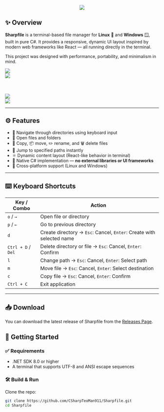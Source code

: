 <div align="center">
  <img src="https://github.com/user-attachments/assets/1c736c52-5c2d-4285-b364-5bc79d5f68e3"/>
</div>


## ✨ Overview

**Sharpfile** is a terminal-based file manager for **Linux** 🐧 and **Windows** 🪟, built in pure C#. It provides a responsive, dynamic UI layout inspired by modern web frameworks like React — all running directly in the terminal.

This project was designed with performance, portability, and minimalism in mind.

<div align="left">
  <img src="https://github.com/user-attachments/assets/cd22f527-9079-49f1-b3a1-d6c62858b501"/>
  
  <div align="left">
    <img src="https://github.com/user-attachments/assets/1422d334-15ac-4f9c-92df-047a40dbfb52"/>
  </div>
</div>

<br/>
<br/>
<br/>

<div align="left">
  <img src="https://github.com/user-attachments/assets/9e76fda4-8c2a-44af-b5fb-d44405644c39"/>

  <div align="left">
    <img src="https://github.com/user-attachments/assets/ed39d0b5-25ad-42de-8c9a-f87b4771c89b"/>
  </div>
</div>

---

## ⚙️ Features

- 🧭 Navigate through directories using keyboard input  
- 📂 Open files and folders  
- 📄 Copy, 📦 move, ✏️ rename, and 🗑️ delete files  
- 📍 Jump to specified paths instantly  
- ⚛️ Dynamic content layout (React-like behavior in terminal)  
- 🧱 Native C# implementation — **no external libraries or UI frameworks**  
- 🧪 Cross-platform support (Linux and Windows)  

---

## ⌨️ Keyboard Shortcuts

| Key / Combo         | Action                                                                 |
|---------------------|------------------------------------------------------------------------|
| `o` / `→`           | Open file or directory                                                 |
| `p` / `←`           | Go to previous directory                                               |
| `d`                 | Create directory → `Esc`: Cancel, `Enter`: Create with selected name   |
| `Ctrl + D` / `Del`  | Delete directory or file → `Esc`: Cancel, `Enter`: Confirm             |
| `l`                 | Change path → `Esc`: Cancel, `Enter`: Select path                      |
| `m`                 | Move file → `Esc`: Cancel, `Enter`: Select destination                 |
| `c`                 | Copy file → `Esc`: Cancel, `Enter`: Confirm                            |
| `Ctrl + C`          | Exit application                                                       |

---

## 📥 Download

You can download the latest release of Sharpfile from the [Releases Page](https://github.com/CSharpTeoMan911/Sharpfile/releases).

## 🚀 Getting Started

### ✅ Requirements

- .NET SDK 8.0 or higher  
- A terminal that supports UTF-8 and ANSI escape sequences

### 🛠️ Build & Run

Clone the repo:

```bash
git clone https://github.com/CSharpTeoMan911/Sharpfile.git
cd Sharpfile
```

